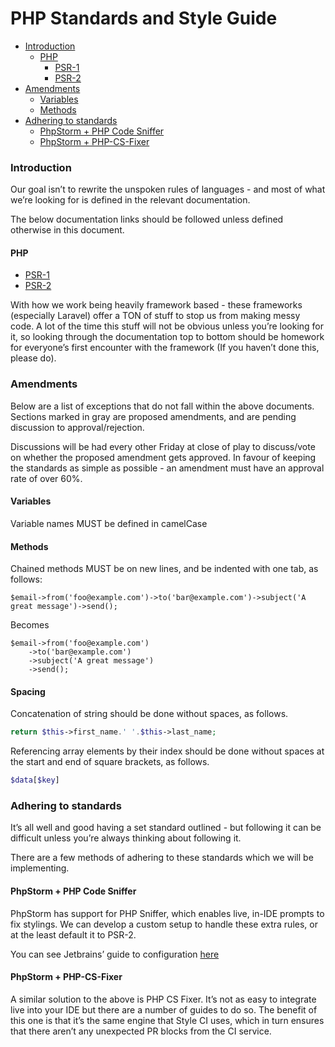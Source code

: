 # PHP Standards and Style Guide
*   [Introduction](#introduction)
    *   [PHP](#php)
        *   [PSR-1](#php)   
        *   [PSR-2](#php)   
*   [Amendments](#amendments)
    *   [Variables](#variables)
    *   [Methods](#methods)
*   [Adhering to standards](#adhering-to-standards)
    *   [PhpStorm + PHP Code Sniffer](#phpstorm--php-code-sniffer)
    *   [PhpStorm + PHP-CS-Fixer](#phpstorm--php-cs-fixer)

### Introduction
Our goal isn’t to rewrite the unspoken rules of languages - and most of what we’re looking for is defined in the relevant documentation. 

The below documentation links should be followed unless defined otherwise in this document.

#### PHP

   * [PSR-1](https://www.php-fig.org/psr/psr-1/)
   * [PSR-2](https://www.php-fig.org/psr/psr-2/)

With how we work being heavily framework based - these frameworks (especially Laravel) offer a TON of stuff to stop us from making messy code. A lot of the time this stuff will not be obvious unless you’re looking for it, so looking through the documentation top to bottom should be homework for everyone’s first encounter with the framework (If you haven’t done this, please do).

### Amendments
Below are a list of exceptions that do not fall within the above documents. Sections marked in gray are proposed amendments, and are pending discussion to approval/rejection.

Discussions will be had every other Friday at close of play to discuss/vote on whether the proposed amendment gets approved. In favour of keeping the standards as simple as possible - an amendment must have an approval rate of over 60%.

#### Variables
Variable names MUST be defined in camelCase

#### Methods

Chained methods MUST be on new lines, and be indented with one tab, as follows:

```
$email->from('foo@example.com')->to('bar@example.com')->subject('A great message')->send();
```

Becomes

```
$email->from('foo@example.com')
    ->to('bar@example.com')
    ->subject('A great message')
    ->send();
```

#### Spacing

Concatenation of string should be done without spaces, as follows.

```php
return $this->first_name.' '.$this->last_name;
```

Referencing array elements by their index should be done without 
spaces at the start and end of square brackets, as follows.

```php
$data[$key]
```

### Adhering to standards
It’s all well and good having a set standard outlined - but following it can be difficult unless you’re always thinking about following it.

There are a few methods of adhering to these standards which we will be implementing.

#### PhpStorm + PHP Code Sniffer
PhpStorm has support for PHP Sniffer, which enables live, in-IDE prompts to fix stylings. We can develop a custom setup to handle these extra rules, or at the least default it to PSR-2.

You can see Jetbrains’ guide to configuration [here](https://confluence.jetbrains.com/display/PhpStorm/PHP+Code+Sniffer+in+PhpStorm)

#### PhpStorm + PHP-CS-Fixer
A similar solution to the above is PHP CS Fixer. It’s not as easy to integrate live into your IDE but there are a number of guides to do so. The benefit of this one is that it’s the same engine that Style CI uses, which in turn ensures that there aren’t any unexpected PR blocks from the CI service.
